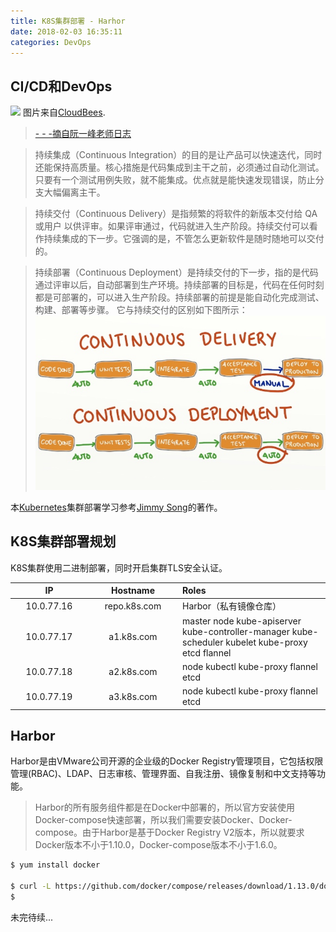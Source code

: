 ```yaml
---
title: K8S集群部署 - Harhor
date: 2018-02-03 16:35:11
categories: DevOps
---
```

## CI/CD和DevOps

![](/images/k_DevOps.png)
图片来自[CloudBees](https://www.cloudbees.com).

<!-- more -->

>[- - -摘自阮一峰老师日志](http://www.ruanyifeng.com/blog/2015/09/continuous-integration.html)

> 持续集成（Continuous Integration）的目的是让产品可以快速迭代，同时还能保持高质量。核心措施是代码集成到主干之前，必须通过自动化测试。只要有一个测试用例失败，就不能集成。优点就是能快速发现错误，防止分支大幅偏离主干。   

>持续交付（Continuous Delivery）是指频繁的将软件的新版本交付给 QA或用户 以供评审。如果评审通过，代码就进入生产阶段。持续交付可以看作持续集成的下一步。它强调的是，不管怎么更新软件是随时随地可以交付的。

>持续部署（Continuous Deployment）是持续交付的下一步，指的是代码通过评审以后，自动部署到生产环境。持续部署的目标是，代码在任何时刻都是可部署的，可以进入生产阶段。持续部署的前提是能自动化完成测试、构建、部署等步骤。
>它与持续交付的区别如下图所示：
![](/images/k_CD.png)

本[Kubernetes](https://kubernetes.io)集群部署学习参考[Jimmy Song](https://jimmysong.io)的著作。

## K8S集群部署规划

K8S集群使用二进制部署，同时开启集群TLS安全认证。

<style>
table th:nth-of-type(1) {
    width: 110px;
}
table th:nth-of-type(2) {
    width: 130px;
}
</style>

|     IP     | Hostname | Roles   |
|   :---:   |   :---:  | :---   |
| 10.0.77.16 | repo.k8s.com | Harbor（私有镜像仓库）|
| 10.0.77.17 | a1.k8s.com | master node kube-apiserver kube-controller-manager kube-scheduler kubelet kube-proxy etcd flannel
| 10.0.77.18 | a2.k8s.com | node kubectl kube-proxy flannel etcd |
| 10.0.77.19 | a3.k8s.com | node kubectl kube-proxy flannel etcd |

## Harbor

Harbor是由VMware公司开源的企业级的Docker Registry管理项目，它包括权限管理(RBAC)、LDAP、日志审核、管理界面、自我注册、镜像复制和中文支持等功能。

> Harbor的所有服务组件都是在Docker中部署的，所以官方安装使用Docker-compose快速部署，所以我们需要安装Docker、Docker-compose。由于Harbor是基于Docker Registry V2版本，所以就要求Docker版本不小于1.10.0，Docker-compose版本不小于1.6.0。

```bash
$ yum install docker

$ curl -L https://github.com/docker/compose/releases/download/1.13.0/docker-compose-`uname -s`-`uname -m` > /usr/local/bin/docker-compose
$
```

未完待续...
